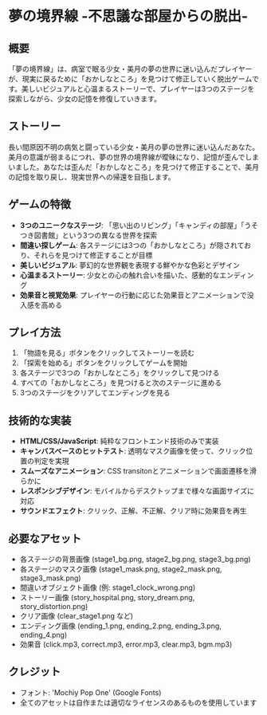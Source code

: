 # 夢の境界線 -不思議な部屋からの脱出-

## 概要
「夢の境界線」は、病室で眠る少女・美月の夢の世界に迷い込んだプレイヤーが、現実に戻るために「おかしなところ」を見つけて修正していく脱出ゲームです。美しいビジュアルと心温まるストーリーで、プレイヤーは3つのステージを探索しながら、少女の記憶を修復していきます。

## ストーリー
長い間原因不明の病気と闘っている少女・美月の夢の世界に迷い込んだあなた。美月の意識が弱まるにつれ、夢の世界の境界線が曖昧になり、記憶が歪んでしまいました。あなたは歪んだ「おかしなところ」を見つけて修正することで、美月の記憶を取り戻し、現実世界への帰還を目指します。

## ゲームの特徴
- **3つのユニークなステージ**: 「思い出のリビング」「キャンディの部屋」「うそつき図書館」という3つの異なる世界を探索
- **間違い探しゲーム**: 各ステージには3つの「おかしなところ」が隠されており、それらを見つけて修正することが目標
- **美しいビジュアル**: 夢幻的な世界観を表現する鮮やかな色彩とデザイン
- **心温まるストーリー**: 少女との心の触れ合いを描いた、感動的なエンディング
- **効果音と視覚効果**: プレイヤーの行動に応じた効果音とアニメーションで没入感を高める

## プレイ方法
1. 「物語を見る」ボタンをクリックしてストーリーを読む
2. 「探索を始める」ボタンをクリックしてゲームを開始
3. 各ステージで3つの「おかしなところ」をクリックして見つける
4. すべての「おかしなところ」を見つけると次のステージに進める
5. 3つのステージをクリアしてエンディングを見る

## 技術的な実装
- **HTML/CSS/JavaScript**: 純粋なフロントエンド技術のみで実装
- **キャンバスベースのヒットテスト**: 透明なマスク画像を使って、クリック位置の判定を実現
- **スムーズなアニメーション**: CSS transitonとアニメーションで画面遷移を滑らかに
- **レスポンシブデザイン**: モバイルからデスクトップまで様々な画面サイズに対応
- **サウンドエフェクト**: クリック、正解、不正解、クリア時に効果音を再生

## 必要なアセット
- 各ステージの背景画像 (stage1_bg.png, stage2_bg.png, stage3_bg.png)
- 各ステージのマスク画像 (stage1_mask.png, stage2_mask.png, stage3_mask.png)
- 間違いオブジェクト画像 (例: stage1_clock_wrong.png)
- ストーリー画像 (story_hospital.png, story_dream.png, story_distortion.png)
- クリア画像 (clear_stage1.png など)
- エンディング画像 (ending_1.png, ending_2.png, ending_3.png, ending_4.png)
- 効果音 (click.mp3, correct.mp3, error.mp3, clear.mp3, bgm.mp3)

## クレジット
- フォント: 'Mochiy Pop One' (Google Fonts)
- 全てのアセットは自作または適切なライセンスのあるものを使用しています
